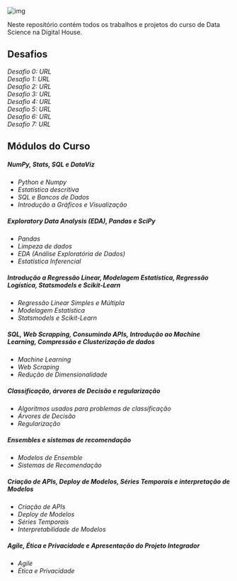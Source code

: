![img](https://raw.githubusercontent.com/arthurtavari/portfolio_data_science/master/img/layout.jpg)

Neste repositório contém todos os trabalhos e projetos do curso de Data Science na Digital House.

## Desafios
*Desafio 0: URL* <br> 
*Desafio 1: URL* <br>
*Desafio 2: URL* <br>
*Desafio 3: URL* <br>
*Desafio 4: URL* <br>
*Desafio 5: URL* <br>
*Desafio 6: URL* <br>
*Desafio 7: URL* <br>

## Módulos do Curso


##### NumPy, Stats, SQL e DataViz
* *Python e Numpy*
* *Estatística descritiva*
* *SQL e Bancos de Dados*
* *Introdução a Gráficos e Visualização*

##### Exploratory Data Analysis (EDA), Pandas e SciPy
* *Pandas*
* *Limpeza de dados*
* *EDA (Análise Exploratória de Dados)* 
* *Estatística Inferencial* 

##### Introdução a Regressão Linear, Modelagem Estatística, Regressão Logística, Statsmodels e Scikit-Learn
* *Regressão Linear Simples e Múltipla*
* *Modelagem Estatística*
* *Statsmodels e Scikit-Learn*

##### SQL, Web Scrapping, Consumindo APIs, Introdução ao Machine Learning, Compressão e Clusterização de dados
* *Machine Learning*
* *Web Scraping*
* *Redução de Dimensionalidade*

##### Classificação, árvores de Decisão e regularização
* *Algoritmos usados para problemas de classificação*
* *Árvores de Decisão*
* *Regularização*

##### Ensembles e sistemas de recomendação
* *Modelos de Ensemble*
* *Sistemas de Recomendação*

##### Criação de APIs, Deploy de Modelos, Séries Temporais e interpretação de Modelos
* *Criação de APIs*
* *Deploy de Modelos*
* *Séries Temporais*
* *Interpretabilidade de Modelos*

##### Agile, Ética e Privacidade e Apresentação do Projeto Integrador
* *Agile*
* *Ética e Privacidade*
